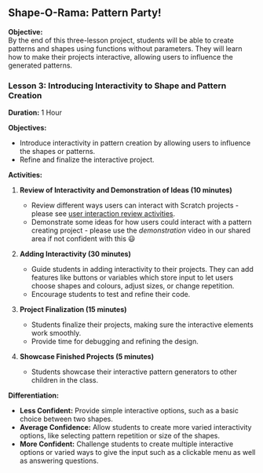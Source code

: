 ## **Shape-O-Rama: Pattern Party!**

**Objective:**  
By the end of this three-lesson project, students will be able to create patterns and shapes using functions without parameters. They will learn how to make their projects interactive, allowing users to influence the generated patterns.

### **Lesson 3: Introducing Interactivity to Shape and Pattern Creation**

**Duration:** 1 Hour

**Objectives:**  
- Introduce interactivity in pattern creation by allowing users to influence the shapes or patterns.
- Refine and finalize the interactive project.

**Activities:**

1. **Review of Interactivity and Demonstration of Ideas (10 minutes)**
   - Review different ways users can interact with Scratch projects - please see [user interaction review activities](https://github.com/zig-zaga/zz/blob/main/y5/spring-2/programming/Shape-O-Rama%20%3A%20Pattern%20Party!/lesson-3/user-interaction-review.md).
   - Demonstrate some ideas for how users could interact with a pattern creating project - please use the *demonstration* video in our shared area if not confident with this :smiley:

2. **Adding Interactivity (30 minutes)**
   - Guide students in adding interactivity to their projects. They can add features like buttons or variables which store input to let users choose shapes and colours, adjust sizes, or change repetition.
   - Encourage students to test and refine their code.

3. **Project Finalization (15 minutes)**
   - Students finalize their projects, making sure the interactive elements work smoothly.
   - Provide time for debugging and refining the design.

4. **Showcase Finished Projects (5 minutes)**
   - Students showcase their interactive pattern generators to other children in the class.

**Differentiation:**
- **Less Confident:** Provide simple interactive options, such as a basic choice between two shapes.
- **Average Confidence:** Allow students to create more varied interactivity options, like selecting pattern repetition or size of the shapes.
- **More Confident:** Challenge students to create multiple interactive options or varied ways to give the input such as a clickable menu as well as answering questions.
